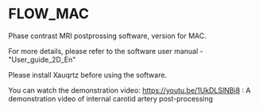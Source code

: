 # FLOW_MAC
Phase contrast MRI postprossing software, version for MAC.

For more details, please refer to the software user manual - "User_guide_2D_En"

Please install Xauqrtz before using the software.

You can watch the demonstration video:
https://youtu.be/1UkDLSlNBj8   : A demonstration video of internal carotid artery post-processing
